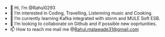 - 👋 Hi, I’m @Rahul0293
- 👀 I’m interested in Coding, Travelling, Listenning music and Cooking.
- 🌱 I’m currently learning Kafka integrated with storm and MULE Soft ESB.
- 💞️ I’m looking to collaborate on Github and if possible new ooprtunities.
- 📫 How to reach me mail me @Rahul.malawade31@gmail.com

<!---
Rahul0293/Rahul0293 is a ✨ special ✨ repository because its `README.md` (this file) appears on your GitHub profile.
You can click the Preview link to take a look at your changes.
--->
